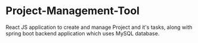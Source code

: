 # Project-Management-Tool
React JS application to create and manage Project and it's tasks, along with spring boot backend application which uses MySQL database.
